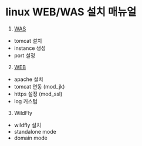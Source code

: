# linux WEB/WAS 설치 매뉴얼

1. [WAS](https://github.com/hongju904/middleware/blob/main/WAS.md)
- tomcat 설치
- instance 생성
- port 설정

2. [WEB](https://github.com/hongju904/middleware/blob/main/WEB.md)
- apache 설치
- tomcat 연동 (mod_jk)
- https 설정 (mod_ssl)
- log 커스텀

3. WildFly
- wildfly 설치
- standalone mode
- domain mode